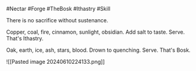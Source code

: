#Nectar #Forge #TheBosk #Ithastry #Skill 

There is no sacrifice without sustenance.

Copper, coal, fire, cinnamon, sunlight, obsidian. Add salt to taste. Serve. That's Ithastry.

Oak, earth, ice, ash, stars, blood. Drown to quenching. Serve. That's Bosk.

![[Pasted image 20240610224133.png]]